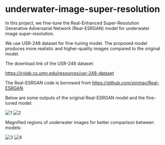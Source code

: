 # underwater-image-super-resolution

In this project, we fine-tune the Real-Enhanced Super-Resolution Generative Adversarial Network (Real-ESRGAN) model for underwater image super-resolution. 

We use USR-248 dataset for fine-tuning model. The proposed model produces more realistic and higher-quality images compared to the original model.

The download link of the USR-248 dataset:

https://irvlab.cs.umn.edu/resources/usr-248-dataset

The Real-ESRGAN code is borrowed from https://github.com/xinntao/Real-ESRGAN.

Below are some outputs of the original Real-ESRGAN model and the fine-tuned model:

![1](https://user-images.githubusercontent.com/47056654/236956229-a9d68e45-19a2-4f30-8d4c-b7f2c10b54d2.jpeg)
![2](https://user-images.githubusercontent.com/47056654/236956252-27bb3d78-cf22-4b3e-a5b8-0878da7cf721.jpeg)

Magnified regions of underwater images for better comparison between models:

![3](https://user-images.githubusercontent.com/47056654/236956290-49f2b41b-06a7-49c0-baa8-755c3c64def8.jpeg)
![4](https://user-images.githubusercontent.com/47056654/236956309-a892d60e-96c7-44cf-b17f-a5e78f1bc6b9.jpeg)
